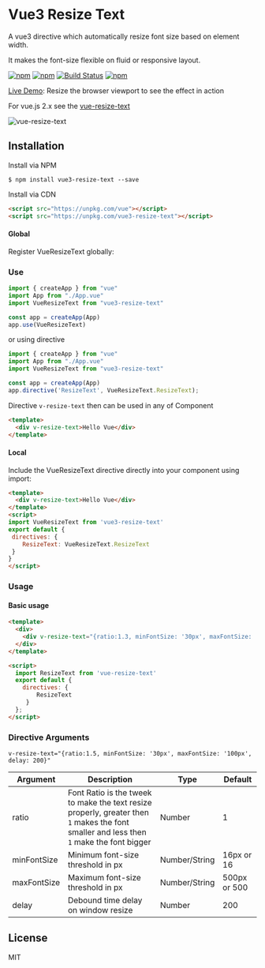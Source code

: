 # Vue3 Resize Text

A vue3 directive which automatically resize font size based on element width.

It makes the font-size flexible on fluid or responsive layout.


[![npm](https://img.shields.io/npm/v/vue3-resize-text.svg?style=flat-square)](https://www.npmjs.com/package/vue3-resize-text)
[![npm](https://img.shields.io/npm/dt/vue3-resize-text.svg?style=flat-square)](https://www.npmjs.com/package/vue3-resize-text)
[![Build Status](https://travis-ci.org/JayeshLab/vue3-resize-text.svg?branch=master)](https://travis-ci.org/JayeshLab/vue3-resize-text)
[![npm](https://img.shields.io/npm/l/vue3-resize-text.svg?style=flat-square)](http://opensource.org/licenses/MIT)

[Live Demo](https://jayeshlab.github.io/vue3-resize-text/index.html): Resize the browser viewport to see the effect in action

For vue.js 2.x see the [vue-resize-text](https://github.com/JayeshLab/vue-resize-text "vue-resize-text")



![vue-resize-text](https://user-images.githubusercontent.com/36194663/48419503-21935780-e77e-11e8-8a2f-6a1c9e33f740.gif)

## Installation

Install via NPM

`$ npm install vue3-resize-text --save`

Install via CDN

```html
<script src="https://unpkg.com/vue"></script>
<script src="https://unpkg.com/vue3-resize-text"></script>
```

#### Global

Register VueResizeText globally:

### Use
```javascript
import { createApp } from "vue"
import App from "./App.vue"
import VueResizeText from "vue3-resize-text"

const app = createApp(App)
app.use(VueResizeText)
```
or using directive

```javascript
import { createApp } from "vue"
import App from "./App.vue"
import VueResizeText from "vue3-resize-text"

const app = createApp(App)
app.directive('ResizeText', VueResizeText.ResizeText);
```


Directive ```v-resize-text``` then can be used in any of Component

```html
<template>
  <div v-resize-text>Hello Vue</div>
</template>
```

#### Local

Include the VueResizeText  directive directly into your component using import:

```html
<template>
  <div v-resize-text>Hello Vue</div>
</template>
<script>
import VueResizeText from 'vue3-resize-text'
export default {
 directives: {
    ResizeText: VueResizeText.ResizeText
 }
}
</script>
```

### Usage

#### Basic usage

```html
<template>
  <div>
    <div v-resize-text="{ratio:1.3, minFontSize: '30px', maxFontSize: '100px', delay: 200}">Hello Vue</div>
  </div>
</template>

<script>
  import ResizeText from 'vue-resize-text'
  export default {
    directives: {
        ResizeText
     }
  };
</script>
```

### Directive Arguments
`v-resize-text="{ratio:1.5, minFontSize: '30px', maxFontSize: '100px', delay: 200}"`

| Argument         | Description                 |  Type         |  Default     | 
| -----------      | ---------------             | ------------  | ------------ | 
|  ratio           |  Font Ratio is the tweek to make the text resize properly, greater then `1` makes the font smaller and less then `1` make the font bigger | Number        |     1       |
|  minFontSize     |  Minimum font-size threshold in px| Number/String |     16px or 16       |      -            |
|  maxFontSize     |  Maximum font-size threshold in px| Number/String  |     500px  or 500      |      -         |
|  delay           |  Debound time delay on window resize | Number        |  200   |      -        |

## License

MIT